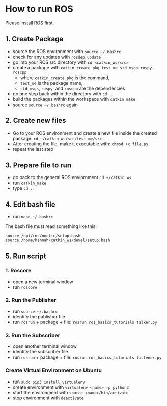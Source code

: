 # How to run ROS

Please install ROS first.

## 1. Create Package

* source the ROS environment with `source ~/.bashrc`
* check for any updates with `rosdep update`
* go into your ROS src directory with `cd <catkin_ws/src>`
* create a package with `catkin_create_pkg test_me std_msgs rospy roscpp`
    * where `catkin_create_pkg` is the command,
    * `test_me` is the package name,
    * `std_msgs`, `rospy`, and `roscpp` are the dependencies
* go one step back within the directory with `cd ..`
* build the packages within the workspace with `catkin_make`
* source `source ~/.bashrc` again

## 2. Create new files

* Go to your ROS environment and create a new file inside the created package: `cd ~/catkin_ws/src/test_me/src`
* After creating the file, make it executable with: `chmod +x file.py`
* repeat the last step

## 3. Prepare file to run

* go back to the general ROS enviornment `cd ~/catkin_ws`
* run `catkin_make`
* type `cd ..`

## 4. Edit bash file

* run `nano ~/.bashrc`

The bash file must read something like this:
```
source /opt/ros/noetic/setup.bash
source /home/hannah/catkin_ws/devel/setup.bash
```
## 5. Run script

### 1. Roscore

* open a new terminal window
* run `roscore`


### 2. Run the Publisher

* run `source ~/.bashrc`
* identify the publisher file
* run `rosrun` + package + file: `rosrun ros_basics_tutorials talker.py`

### 3. Run the Subscriber

* open another terminal window
* identify the subscriber file
* run `rosrun` + package + file: `rosrun ros_basics_tutorials listener.py`



### Create Virtual Environment on Ubuntu

* run `sudo pip3 install virtualenv`
* create environment with `virtualenv <name> -p python3`
* start the environment with `source <name>/bin/activate`
* stop environment with `deactivate`